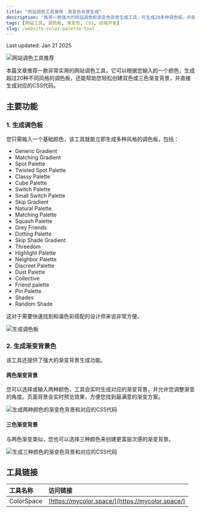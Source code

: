 ```yaml
---
title: "网站调色工具推荐：渐变色背景生成"
description: "推荐一款强大的网站调色和渐变色背景生成工具，可生成20多种调色板，并提供两色或三色渐变背景的CSS代码，是网页设计师和开发人员的实用工具。"
tags: [网站工具, 调色板, 渐变色, CSS, 前端开发]
slug: /website-color-palette-tool
---
```


Last updated: Jan 21 2025

![网站调色工具推荐](https://website-custom.com/wp-content/uploads/2024/11/pantone.webp)

本篇文章推荐一款非常实用的网站调色工具，它可以根据您输入的一个颜色，生成超过20种不同风格的调色板，还能帮助您轻松创建双色或三色渐变背景，并直接生成对应的CSS代码。

## 主要功能

### 1. 生成调色板

您只需输入一个基础颜色，该工具就能立即生成多种风格的调色板，包括：

-   Generic Gradient
-   Matching Gradient
-   Spot Palette
-   Twisted Spot Palette
-   Classy Palette
-   Cube Palette
-   Switch Palette
-   Small Switch Palette
-   Skip Gradient
-   Natural Palette
-   Matching Palette
-   Squash Palette
-   Grey Friends
-   Dotting Palette
-   Skip Shade Gradient
-   Threedom
-   Highlight Palette
-   Neighbor Palette
-   Discreet Palette
-   Dust Palette
-   Collective
-   Friend palette
-   Pin Palette
-   Shades
-   Random Shade

这对于需要快速找到和谐色彩搭配的设计师来说非常方便。

![生成调色板](https://website-custom.com/wp-content/uploads/2024/11/1-20.webp)

### 2. 生成渐变背景色

该工具还提供了强大的渐变背景生成功能。

#### 两色渐变背景

您可以选择或输入两种颜色，工具会实时生成对应的渐变背景，并允许您调整渐变的角度。页面背景会实时预览效果，方便您找到最满意的渐变方案。

![生成两种颜色的渐变色背景和对应的CSS代码](https://website-custom.com/wp-content/uploads/2024/11/7-15.webp)

#### 三色渐变背景

与两色渐变类似，您也可以选择三种颜色来创建更富层次感的渐变背景。

![生成三种颜色的渐变色背景和对应的CSS代码](https://website-custom.com/wp-content/uploads/2024/11/8-15.webp)

## 工具链接

| 工具名称 | 访问链接 |
| :--- | :--- |
| ColorSpace | [https://mycolor.space/](https://mycolor.space/) |
